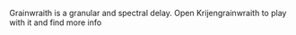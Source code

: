 Grainwraith is a granular and spectral delay. Open Krijengrainwraith to play with it and find more info
